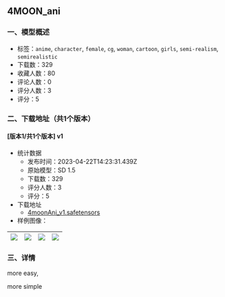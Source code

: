 ## 4MOON_ani
### 一、模型概述

- 标签：`anime`, `character`, `female`, `cg`, `woman`, `cartoon`, `girls`, `semi-realism`, `semirealistic`
- 下载数：329
- 收藏人数：80
- 评论人数：0
- 评分人数：3
- 评分：5

### 二、下载地址（共1个版本）

#### [版本1/共1个版本] v1

- 统计数据
  - 发布时间：2023-04-22T14:23:31.439Z
  - 原始模型：SD 1.5
  - 下载数：329
  - 评分人数：3
  - 评分：5
- 下载地址
  - [4moonAni_v1.safetensors](https://civitai.com/api/download/models/52421)
- 样例图像：

| <img src="https://image.civitai.com/xG1nkqKTMzGDvpLrqFT7WA/3be65120-8a43-4c06-acb4-7f32d188a700/width=450/564945.jpeg" /> | <img src="https://image.civitai.com/xG1nkqKTMzGDvpLrqFT7WA/74190cb0-31cf-434c-9aca-8428e411ef00/width=450/564944.jpeg" /> | <img src="https://image.civitai.com/xG1nkqKTMzGDvpLrqFT7WA/4a6746e9-b653-439f-8c4d-1245c22e9600/width=450/564943.jpeg" /> | <img src="https://image.civitai.com/xG1nkqKTMzGDvpLrqFT7WA/e31e33bd-0a63-41b4-96d7-e59aff000f00/width=450/564941.jpeg" /> |
| ---- | ---- | ---- | ---- |


### 三、详情
<p>more easy,</p><p>more simple</p>